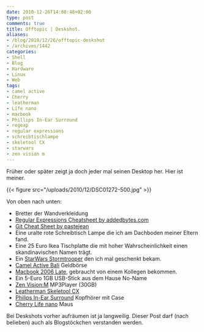 ```yaml
---
date: 2010-12-26T14:08:48+02:00
type: post
comments: true
title: Offtopic | Deskshot.
aliases:
- /blog/2010/12/26/offtopic-deskshot
- /archives/1442
categories:
- Shell
- Blog
- Hardware
- Linux
- Web
tags:
- camel active
- Cherry
- leatherman
- Life nano
- macbook
- Phillips In-Ear Surround
- regexp
- regular expressions
- schreibtischlampe
- skeletool CX
- starwars
- zen vision m
---
```


Früher oder später zeigt ja doch jeder mal seinen Desktop her. Hier ist meiner.

{{< figure src="/uploads/2010/12/DSC01272-500.jpg" >}}

Von oben nach unten:

  * Bretter der Wandverkleidung
  * [Regular Expressions Cheatsheet by addedbytes.com](http://www.addedbytes.com/cheat-sheets/download/regular-expressions-cheat-sheet-v1.pdf)
  * [Git Cheat Sheet by pastejean](https://github.com/pastjean/git-cheat-sheet)
  * Eine uralte rote Schreibtisch Lampe die ich am Dachboden meiner Eltern fand.
  * Eine 25 Euro Ikea Tischplatte die mit hoher Wahrscheinlichkeit einen skandinavischen Namen trägt.
  * Ein [StarWars Stormtrooper](http://www.amazon.de/Star-Wars-Spacetrooper-Legacy-Collection/dp/B002NZ7CLU/ref=sr_1_24?s=toys&ie=UTF8&qid=1293364401&sr=1-24) den ich mal geschenkt bekam.
  * [Camel Active Bali](http://www.amazon.de/camel-active-Geldb%C3%B6rse-braun-5x2x8/dp/B0014VXDQ2/ref=sr_1_24?ie=UTF8&qid=1293365047&sr=8-24) Geldbörse
  * [Macbook 2006 Late](https://support.apple.com/specs/macbook/macbook_late_2006.html), gebraucht von einem Kollegen bekommen.
  * Ein 5-Euro 1GB USB-Stick aus dem Hause No-Name
  * [Zen Vision:M](http://www.amazon.de/Creative-Vision-Tragbarer-MP3-Player-schwarz/dp/B000E3U4JU/ref=sr_1_1?ie=UTF8&qid=1293364747&sr=8-1) MP3Player (30GB)
  * [Leatherman Skeletool CX](http://www.leatherman.com/products/product.asp?id=3&f=6&c=1)
  * [Philips In-Ear Surround](http://www.amazon.de/Philips--Ear-Kopfh%C3%B6rer-Virtual-Surround-schwarz/dp/B002KK60UC/ref=sr_1_8?s=ce-de&ie=UTF8&qid=1293365143&sr=1-8) Kopfhörer mit Case
  * [Cherry Life nano](http://www.amazon.de/Cherry-Life-Laser-Notebookmaus-schnurlos-schwarz/dp/B001E2SUSM) Maus

Bei Deskshots vorher aufräumen ist ja langweilig. Dieser Post darf (nach
belieben) auch als Blogstöckchen verstanden werden.
